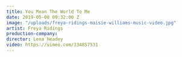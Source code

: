 ```yaml
---
title: You Mean The World To Me
date: 2019-05-08 09:32:00 Z
image: "/uploads/freya-ridings-maisie-williams-music-video.jpg"
artist: Freya Ridings
production-company: 
director: Lena Headey
video: https://vimeo.com/334857531
---
```


